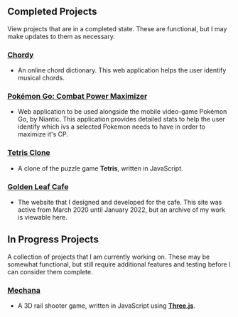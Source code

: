 ## Completed Projects
View projects that are in a completed state. These are functional, but I may make updates to them as necessary.

### [Chordy](https://calvinchristensen96.github.io/chordy/index.html)  
- An online chord dictionary. This web application helps the user identify musical chords.

### [Pokémon Go: Combat Power Maximizer](https://calvinchristensen96.github.io/pkmngo/index.html)  
- Web application to be used alongside the mobile video-game Pokémon Go, by Niantic. This application provides detailed stats to help the user identify which ivs a selected Pokemon needs to have in order to maximize it's CP.

### [Tetris Clone](https://calvinchristensen96.github.io/tetris-clone/index.html)  
- A clone of the puzzle game **Tetris**, written in JavaScript.

### [Golden Leaf Cafe](https://calvinchristensen96.github.io/GoldenLeafCafe/index.html)  
- The website that I designed and developed for the cafe. This site was active from March 2020 until January 2022, but an archive of my work is viewable here.

## In Progress Projects
A collection of projects that I am currently working on. These may be somewhat functional, but still require additional features and testing before I can consider them complete.

### [Mechana](https://calvinchristensen96.github.io/Mechana/index.html)  
- A 3D rail shooter game, written in JavaScript using [**Three.js**](https://threejs.org).
